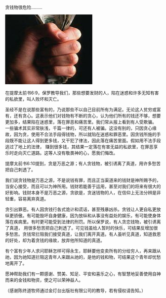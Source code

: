 贪钱物很危险.........


![贪钱物危险](https://github.com/ywangnccu/ywang/blob/main/images/Greed-Money.jpg)

在提摩太前书6:9，保罗教导我们，那些想要发财的人，陷在迷惑和许多无知有害的私欲里，叫人败坏和灭亡。

圣经不是在说那些富有的，乃说那些不以自己目前所有为满足。无论这人贫穷或富有，还有贪心。这表示他们对钱物有不断的贪心，认为他们所有的钱还不够，想要更加多，结果陷在迷惑里，落在罪恶和痛苦里。我们常从报上看到有人受欺骗。
一些骗术其实非常肤浅，千篇一律的，可还有人被骗。这没有别的，只因贪心缘故，因为贪，使用不合法手段得钱物，所以就陷在迷惑和罪恶里。因贪钱所施的手段既不能让这人得到更多钱，又干犯了律法，因此落在痛苦里面。假如用不法手段逃过了地上的法律，
赚到很多钱，其结果一定落在有害无益的私欲里，在罪恶享乐时走向灭亡道路。这等人没有敬畏神的心，愿我们悔改。

提摩太前书6:10提到，贪是万恶之源；有人贪钱物，被引诱离了真道，用许多愁苦把自己刺透了。

我们说贪钱物是万恶之源，不是说钱有罪，而且正当渠道来的钱财是神所赐予的，当安心接受，而且可以为神所用。钱财若能善于运用，甚至对我们的将来有很大的好影响。钱财本身不是万恶之源，贪欲是，贪迷钱物的人，在信仰上无法分辨是非轻重，容易离弃真道。

贪引出罪恶。有人因贪钱行各式诡计和谎话，甚至残暴凶杀。贪钱让人更自私更放纵更骄傲。有可能毁坏自身健康，因为放纵和从事没有益处的娱乐，有可能使身体落在疾病里。有时更可能受到法律的刑罚。所以保罗说，有人贪恋钱物，被引诱离了真道，
用很多愁苦把自己刺透了。可见钱虽给人暂时的快乐，可结果反增加很多愁苦。贪钱常拦阻我们接受真道，让我们离开真道。有人虽听见真道，知道救恩的好处，却为着贪钱的缘故，放弃他所知道的真道。

有个富有少年人求问耶稣怎样可得永生，耶稣要他变卖所有的分给穷人，再来跟从祂，因为祂知道拦阻这青年人来跟从祂的，是他的钱和物，可结果这个青年却忧愁地离开了。

愿神帮助我们有一颗感谢、赞美、知足、平安和喜乐之心，有智慧地妥善使用自神而来的金钱和物资，使之可以荣神益人。


（感谢陈终道牧师通过金灯台出版社有限公司的教导，若有侵权请告知。）
